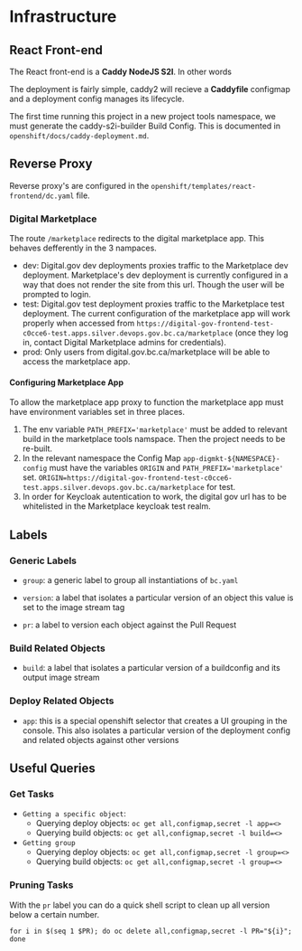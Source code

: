 # Infrastructure

## React Front-end

The React front-end is a __Caddy NodeJS S2I__. 
In other words

The deployment is fairly simple, caddy2 will recieve a __Caddyfile__ configmap and a deployment config manages its lifecycle. 

The first time running this project in a new project tools namespace, we must generate the caddy-s2i-builder Build Config. This is documented in `openshift/docs/caddy-deployment.md`.

## Reverse Proxy

Reverse proxy's are configured in the `openshift/templates/react-frontend/dc.yaml` file.

### Digital Marketplace

The route `/marketplace` redirects to the digital marketplace app.  This behaves defferently in the 3 nampaces.
- dev: Digital.gov dev deployments proxies traffic to the Marketplace dev deployment. Marketplace's dev deployment is currently configured in a way that does not render the site from this url. Though the user will be prompted to login.
- test: Digital.gov test deployment proxies traffic to the Marketplace test deployment.
The current configuration of the marketplace app will work properly when accessed from `https://digital-gov-frontend-test-c0cce6-test.apps.silver.devops.gov.bc.ca/marketplace` (once they log in, contact Digital Marketplace admins for credentials).
- prod: Only users from digital.gov.bc.ca/marketplace will be able to access the marketplace app.

#### Configuring Marketplace App 

To allow the marketplace app proxy to function the marketplace app must have environment variables set in three places.
1) The env variable `PATH_PREFIX='marketplace'` must be added to relevant build in the marketplace tools namspace. Then the project needs to be re-built.
2) In the relevant namespace the Config Map  `app-digmkt-${NAMESPACE}-config` must have the variables `ORIGIN` and `PATH_PREFIX='marketplace'` set.  `ORIGIN=https://digital-gov-frontend-test-c0cce6-test.apps.silver.devops.gov.bc.ca/marketplace` for test.
3) In order for Keycloak autentication to work, the digital gov url has to be whitelisted in the Marketplace keycloak test realm.  

## Labels

### Generic Labels
- `group`: a generic label to group all instantiations of `bc.yaml`

- `version`: a label that isolates a particular version of an object this value is set to the image stream tag

- `pr`: a label to version each object against the Pull Request
### Build Related Objects

- `build`: a label that isolates a particular version of a buildconfig and its output image stream


### Deploy Related Objects

- `app`: this is a special openshift selector that creates a UI grouping in the console. This also isolates a particular
version of the deployment config and related objects against other versions


## Useful Queries

### Get Tasks

- `Getting a specific object`:
  - Querying deploy objects: `oc get all,configmap,secret -l app=<>`
  - Querying build objects: `oc get all,configmap,secret -l build=<>`
- `Getting group`
  - Querying deploy objects: `oc get all,configmap,secret -l group=<>`
  - Querying build objects: `oc get all,configmap,secret -l group=<>`

### Pruning Tasks

With the `pr` label you can do a quick shell script to clean up all version below a certain number.

`for i in $(seq 1 $PR); do oc delete all,configmap,secret -l PR="${i}"; done`
